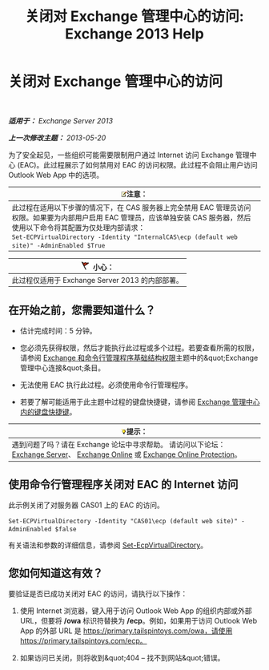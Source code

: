 ﻿---
title: '关闭对 Exchange 管理中心的访问: Exchange 2013 Help'
TOCTitle: 关闭对 Exchange 管理中心的访问
ms:assetid: 49f4fa77-1722-4703-81c9-8724ae0334fb
ms:mtpsurl: https://technet.microsoft.com/zh-cn/library/JJ218639(v=EXCHG.150)
ms:contentKeyID: 50490490
ms.date: 05/21/2018
mtps_version: v=EXCHG.150
ms.translationtype: MT
---

# 关闭对 Exchange 管理中心的访问

 

_**适用于：** Exchange Server 2013_

_**上一次修改主题：** 2013-05-20_

为了安全起见，一些组织可能需要限制用户通过 Internet 访问 Exchange 管理中心 (EAC)。此过程展示了如何禁用对 EAC 的访问权限。此过程不会阻止用户访问 Outlook Web App 中的选项。

<table>
<thead>
<tr class="header">
<th><img src="images/Bb124558.note(EXCHG.150).gif" title="注意" alt="注意" />注意：</th>
</tr>
</thead>
<tbody>
<tr class="odd">
<td>此过程在适用以下步骤的情况下，在 CAS 服务器上完全禁用 EAC 管理员访问权限。如果要为内部用户启用 EAC 管理员，应该单独安装 CAS 服务器，然后使用以下命令将其配置为仅处理内部请求：<br />
<code>Set-ECPVirtualDirectory -Identity &quot;InternalCAS\ecp (default web site)&quot; -AdminEnabled $True</code></td>
</tr>
</tbody>
</table>


<table>
<thead>
<tr class="header">
<th><img src="images/Dd876845.Caution(EXCHG.150).gif" title="小心" alt="小心" />小心：</th>
</tr>
</thead>
<tbody>
<tr class="odd">
<td>此过程仅适用于 Exchange Server 2013 的内部部署。</td>
</tr>
</tbody>
</table>


## 在开始之前，您需要知道什么？

  - 估计完成时间：5 分钟。

  - 您必须先获得权限，然后才能执行此过程或多个过程。若要查看所需的权限，请参阅 [Exchange 和命令行管理程序基础结构权限](exchange-and-shell-infrastructure-permissions-exchange-2013-help.md)主题中的\&quot;Exchange 管理中心连接\&quot;条目。

  - 无法使用 EAC 执行此过程。必须使用命令行管理程序。

  - 若要了解可能适用于此主题中过程的键盘快捷键，请参阅 [Exchange 管理中心内的键盘快捷键](keyboard-shortcuts-in-the-exchange-admin-center-exchange-online-protection-help.md)。

<table>
<thead>
<tr class="header">
<th><img src="images/Bb124558.tip(EXCHG.150).gif" title="提示" alt="提示" />提示：</th>
</tr>
</thead>
<tbody>
<tr class="odd">
<td>遇到问题了吗？请在 Exchange 论坛中寻求帮助。 请访问以下论坛：<a href="https://go.microsoft.com/fwlink/p/?linkid=60612">Exchange Server</a>、 <a href="https://go.microsoft.com/fwlink/p/?linkid=267542">Exchange Online</a> 或 <a href="https://go.microsoft.com/fwlink/p/?linkid=285351">Exchange Online Protection</a>。</td>
</tr>
</tbody>
</table>


## 使用命令行管理程序关闭对 EAC 的 Internet 访问

此示例关闭了对服务器 CAS01 上的 EAC 的访问。

    Set-ECPVirtualDirectory -Identity "CAS01\ecp (default web site)" -AdminEnabled $false

有关语法和参数的详细信息，请参阅 [Set-EcpVirtualDirectory](https://technet.microsoft.com/zh-cn/library/dd297991\(v=exchg.150\))。

## 您如何知道这有效？

要验证是否已成功关闭对 EAC 的访问，请执行以下操作：

1.  使用 Internet 浏览器，键入用于访问 Outlook Web App 的组织内部或外部 URL，但要将 **/owa** 标识符替换为 **/ecp**。例如，如果用于访问 Outlook Web App 的外部 URL 是 https://primary.tailspintoys.com/owa，请使用 https://primary.tailspintoys.com/ecp。

2.  如果访问已关闭，则将收到\&quot;404 – 找不到网站\&quot;错误。


